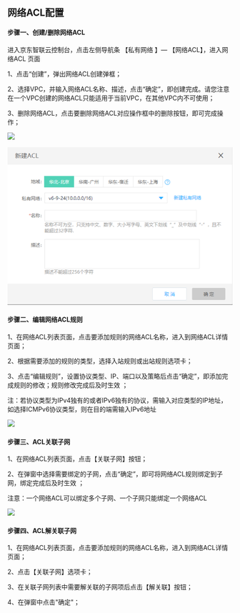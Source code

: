 ## **网络ACL配置**

#### **步骤一、创建/删除网络ACL**

进入京东智联云控制台，点击左侧导航条 【私有网络 】— 【网络ACL】，进入网络ACL 页面

1、点击“创建”，弹出网络ACL创建弹框；

2、选择VPC，并输入网络ACL名称、描述，点击“确定”，即创建完成。请您注意在一个VPC创建的网络ACL只能适用于当前VPC，在其他VPC内不可使用；

3、删除网络ACL，点击要删除网络ACL对应操作框中的删除按钮，即可完成操作；

![](/image/Networking/Virtual-Private-Cloud/Operation-Guide/Network-ACL-Configuration/Step1.png)

![](/image/Networking/Virtual-Private-Cloud/Operation-Guide/Network-ACL-Configuration/Step2.png)



#### **步骤二、编辑网络ACL规则**

1、在网络ACL列表页面，点击要添加规则的网络ACL名称，进入到网络ACL详情页面；

2、根据需要添加的规则的类型，选择入站规则或出站规则选项卡；

3、点击“编辑规则”，设置协议类型、IP、端口以及策略后点击“确定”，即添加完成规则的修改；规则修改完成后及时生效 ；

注：若协议类型为IPv4独有的或者IPv6独有的协议，需输入对应类型的IP地址，如选择ICMPv6协议类型，则在目的端需输入IPv6地址

![](/image/Networking/Virtual-Private-Cloud/Operation-Guide/Network-ACL-Configuration/Step3.png)



#### **步骤三、ACL关联子网**

1、在网络ACL列表页面，点击【关联子网】按钮；

2、在弹窗中选择需要绑定的子网，点击“确定”，即可将网络ACL规则绑定到子网，绑定完成后及时生效 ；

注意：一个网络ACL可以绑定多个子网、一个子网只能绑定一个网络ACL

![](/image/Networking/Virtual-Private-Cloud/Operation-Guide/Network-ACL-Configuration/Step4.png)



#### **步骤四、ACL解关联子网**

1、在网络ACL列表页面，点击要添加规则的网络ACL名称，进入到网络ACL详情页面；

2、点击【关联子网】选项卡；

3、在关联子网列表中需要解关联的子网项后点击【解关联】按钮；

4、在弹窗中点击"确定"；
